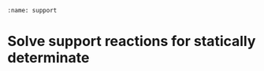 ```{index} Support reactions
:name: support
```
# Solve support reactions for statically determinate

```{tableofcontents}
```